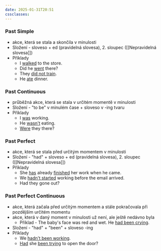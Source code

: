 ```yaml
---
date: 2025-01-31T20:51
cssclasses:
---
```

### Past Simple
- akce, která se stala a skončila v minulosti
- Složení - sloveso + ed (pravidelná slovesa), 2. sloupec ([[Nepravidelná slovesa]])
- Příklady
	- I <u>walked</u> to the store.
	- Did he <u>went</u> there?
	- They <u>did not train</u>.
	- He <u>ate</u> dinner.
### Past Continuous
- průběžná akce, která se stala v určitém momentě v minulosti
- Složení - "to be" v minulém čase + sloveso v -ing tvaru
- Příklady
	- I <u>was</u> working.
	- He <u>wasn't</u> eating.
	- <u>Were</u> they there?
### Past Perfect
- akce, která se stala před určitým momentem v minulosti
- Složení - "had" + sloveso + ed (pravidelná slovesa), 2. sloupec ([[Nepravidelná slovesa]])
- Příklady
	- She <u>has</u> already <u>finished</u> her work when he came.
	- We <u>hadn't started</u> working before the email arrived.
	- Had they gone out?
### Past Perfect Continuous
- akce, která začala před určitým momentem a stále pokračovala při pozdějším určitém momentu
- akce, která v daný moment v minulosti už není, ale ještě nedávno byla
	- Příklad - The baby's face was red and wet. He <u>had been crying</u>.
- Složení - "had" + "been" + sloveso -ing
- Příklady
	- We <u>hadn't been working</u>.
	- <u>Had</u> she <u>been trying</u> to open the door?